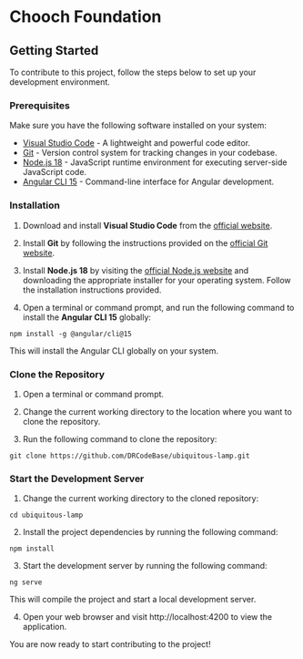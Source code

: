 # Chooch Foundation

## Getting Started

To contribute to this project, follow the steps below to set up your development environment.

### Prerequisites

Make sure you have the following software installed on your system:

- [Visual Studio Code](https://code.visualstudio.com/) - A lightweight and powerful code editor.
- [Git](https://git-scm.com/) - Version control system for tracking changes in your codebase.
- [Node.js 18](https://nodejs.org/) - JavaScript runtime environment for executing server-side JavaScript code.
- [Angular CLI 15](https://angular.io/cli) - Command-line interface for Angular development.

### Installation

1. Download and install **Visual Studio Code** from the [official website](https://code.visualstudio.com/).

2. Install **Git** by following the instructions provided on the [official Git website](https://git-scm.com/).

3. Install **Node.js 18** by visiting the [official Node.js website](https://nodejs.org/) and downloading the appropriate installer for your operating system. Follow the installation instructions provided.

4. Open a terminal or command prompt, and run the following command to install the **Angular CLI 15** globally:

```shell
npm install -g @angular/cli@15
```

This will install the Angular CLI globally on your system.

### Clone the Repository

1. Open a terminal or command prompt.

2. Change the current working directory to the location where you want to clone the repository.

3. Run the following command to clone the repository:

```shell
git clone https://github.com/DRCodeBase/ubiquitous-lamp.git
```

### Start the Development Server

1. Change the current working directory to the cloned repository:

```shell
cd ubiquitous-lamp
```

2. Install the project dependencies by running the following command:

```shell
npm install
```

3. Start the development server by running the following command:

```shell
ng serve
```

This will compile the project and start a local development server.

4. Open your web browser and visit http://localhost:4200 to view the application.

You are now ready to start contributing to the project!
